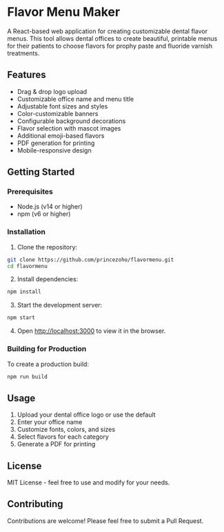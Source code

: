 # Flavor Menu Maker

A React-based web application for creating customizable dental flavor menus. This tool allows dental offices to create beautiful, printable menus for their patients to choose flavors for prophy paste and fluoride varnish treatments.

## Features

- Drag & drop logo upload
- Customizable office name and menu title
- Adjustable font sizes and styles
- Color-customizable banners
- Configurable background decorations
- Flavor selection with mascot images
- Additional emoji-based flavors
- PDF generation for printing
- Mobile-responsive design

## Getting Started

### Prerequisites

- Node.js (v14 or higher)
- npm (v6 or higher)

### Installation

1. Clone the repository:
```bash
git clone https://github.com/princezoho/flavormenu.git
cd flavormenu
```

2. Install dependencies:
```bash
npm install
```

3. Start the development server:
```bash
npm start
```

4. Open [http://localhost:3000](http://localhost:3000) to view it in the browser.

### Building for Production

To create a production build:
```bash
npm run build
```

## Usage

1. Upload your dental office logo or use the default
2. Enter your office name
3. Customize fonts, colors, and sizes
4. Select flavors for each category
5. Generate a PDF for printing

## License

MIT License - feel free to use and modify for your needs.

## Contributing

Contributions are welcome! Please feel free to submit a Pull Request.
